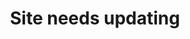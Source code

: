 ---
title: 'Site needs updating'
redirect_to:
  - 'https://discuss.pencil2d.org/t/site-needs-updating/984'
---